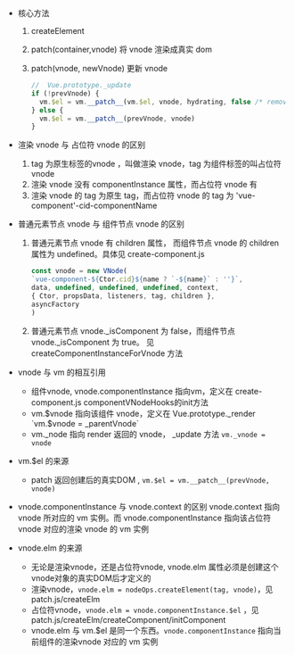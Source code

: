 - 核心方法
    1. createElement
    2. patch(container,vnode) 将 vnode 渲染成真实 dom
    3. patch(vnode, newVnode) 更新 vnode
        
        ````js
        //  Vue.prototype._update
        if (!prevVnode) {
          vm.$el = vm.__patch__(vm.$el, vnode, hydrating, false /* removeOnly */)
        } else {
          vm.$el = vm.__patch__(prevVnode, vnode)
        }
        ````

- 渲染 vnode 与 占位符 vnode 的区别
    1. tag 为原生标签的vnode ，叫做渲染 vnode，tag 为组件标签的叫占位符 vnode 
    1. 渲染 vnode 没有 componentInstance 属性，而占位符 vnode 有
    1. 渲染 vnode 的 tag 为原生 tag，而占位符 vnode 的 tag 为 'vue-component'-cid-componentName

- 普通元素节点 vnode 与 组件节点 vnode 的区别
    1. 普通元素节点 vnode 有 children 属性， 而组件节点 vnode 的 children 属性为 undefined。具体见 create-component.js
    
        ````js
        const vnode = new VNode(
        `vue-component-${Ctor.cid}${name ? `-${name}` : ''}`,
        data, undefined, undefined, undefined, context,
        { Ctor, propsData, listeners, tag, children },
        asyncFactory
        )
        ````
    1. 普通元素节点 vnode._isComponent 为 false，而组件节点 vnode._isComponent 为 true。 见 createComponentInstanceForVnode 方法

    
- vnode 与 vm 的相互引用 
    - 组件vnode, vnode.componentInstance 指向vm，定义在 create-component.js componentVNodeHooks的init方法
    - vm.$vnode 指向该组件 vnode，定义在 Vue.prototype._render `vm.$vnode = _parentVnode`
    - vm._node 指向 render 返回的 vnode， _update 方法 `vm._vnode = vnode`

- vm.$el 的来源
    - patch 返回创建后的真实DOM , `vm.$el = vm.__patch__(prevVnode, vnode)` 

- vnode.componentInstance 与 vnode.context 的区别
vnode.context 指向 vnode 所对应的 vm 实例。而 vnode.componentInstance 指向该占位符 vnode 对应的渲染 vnode 的 vm 实例
   
- vnode.elm 的来源
    - 无论是渲染vnode，还是占位符vnode, vnode.elm 属性必须是创建这个vnode对象的真实DOM后才定义的
    - 渲染vnode，`vnode.elm = nodeOps.createElement(tag, vnode)`，见 patch.js/createElm
    - 占位符vnode，`vnode.elm = vnode.componentInstance.$el` ，见 patch.js/createElm/createComponent/initComponent
    - vnode.elm 与 vm.$el 是同一个东西。`vnode.componentInstance` 指向当前组件的渲染vnode 对应的 vm 实例
